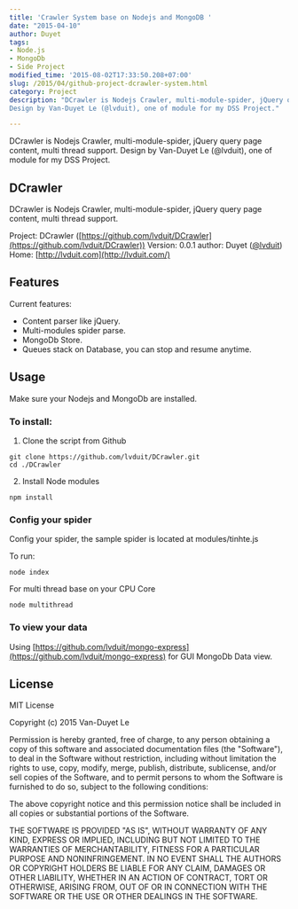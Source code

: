 ```yaml
---
title: 'Crawler System base on Nodejs and MongoDB '
date: "2015-04-10"
author: Duyet
tags:
- Node.js
- MongoDb
- Side Project
modified_time: '2015-08-02T17:33:50.208+07:00'
slug: /2015/04/github-project-dcrawler-system.html
category: Project
description: "DCrawler is Nodejs Crawler, multi-module-spider, jQuery query page content, multi thread support.
Design by Van-Duyet Le (@lvduit), one of module for my DSS Project."

---
```


DCrawler is Nodejs Crawler, multi-module-spider, jQuery query page content, multi thread support.
Design by Van-Duyet Le (@lvduit), one of module for my DSS Project.

## DCrawler

DCrawler is Nodejs Crawler, multi-module-spider, jQuery query page content, multi thread support.

Project: DCrawler ([https://github.com/lvduit/DCrawler](https://github.com/lvduit/DCrawler))
Version: 0.0.1
author: Duyet ([@lvduit](http://twitter.com/lvduit))
Home: [http://lvduit.com](http://lvduit.com/)

## Features

Current features:

- Content parser like jQuery.
- Multi-modules spider parse.
- MongoDb Store.
- Queues stack on Database, you can stop and resume anytime.

## Usage

Make sure your Nodejs and MongoDb are installed.

### To install:

1. Clone the script from Github

```
git clone https://github.com/lvduit/DCrawler.git
cd ./DCrawler
```

2. Install Node modules

```
npm install
```

### Config your spider

Config your spider, the sample spider is located at modules/tinhte.js

To run:

```
node index
```

For multi thread base on your CPU Core

```
node multithread
```

### To view your data

Using [https://github.com/lvduit/mongo-express](https://github.com/lvduit/mongo-express) for GUI MongoDb Data view.

## License

MIT License

Copyright (c) 2015 Van-Duyet Le

Permission is hereby granted, free of charge, to any person obtaining a copy of this software and associated documentation files (the "Software"), to deal in the Software without restriction, including without limitation the rights to use, copy, modify, merge, publish, distribute, sublicense, and/or sell copies of the Software, and to permit persons to whom the Software is furnished to do so, subject to the following conditions:

The above copyright notice and this permission notice shall be included in all copies or substantial portions of the Software.

THE SOFTWARE IS PROVIDED "AS IS", WITHOUT WARRANTY OF ANY KIND, EXPRESS OR IMPLIED, INCLUDING BUT NOT LIMITED TO THE WARRANTIES OF MERCHANTABILITY, FITNESS FOR A PARTICULAR PURPOSE AND NONINFRINGEMENT. IN NO EVENT SHALL THE AUTHORS OR COPYRIGHT HOLDERS BE LIABLE FOR ANY CLAIM, DAMAGES OR OTHER LIABILITY, WHETHER IN AN ACTION OF CONTRACT, TORT OR OTHERWISE, ARISING FROM, OUT OF OR IN CONNECTION WITH THE SOFTWARE OR THE USE OR OTHER DEALINGS IN THE SOFTWARE.
